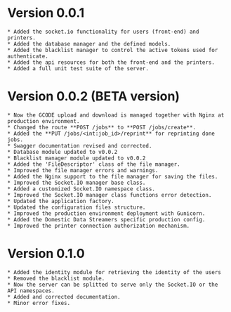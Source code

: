 Version 0.0.1
=============
    * Added the socket.io functionality for users (front-end) and printers.
    * Added the database manager and the defined models.
    * Added the blacklist manager to control the active tokens used for authenticate.
    * Added the api resources for both the front-end and the printers.
    * Added a full unit test suite of the server.

Version 0.0.2 (BETA version)
============================
    * Now the GCODE upload and download is managed together with Nginx at production environment.
    * Changed the route **POST /jobs** to **POST /jobs/create**.
    * Added the **PUT /jobs/<int:job_id>/reprint** for reprinting done jobs.
    * Swagger documentation revised and corrected.
    * Database module updated to v0.0.2
    * Blacklist manager module updated to v0.0.2
    * Added the 'FileDescriptor' class of the file manager.
    * Improved the file manager errors and warnings.
    * Added the Nginx support to the file manager for saving the files.
    * Improved the Socket.IO manager base class.
    * Added a customized Socket.IO namespace class.
    * Improved the Socket.IO manager class functions error detection.
    * Updated the application factory.
    * Updated the configuration files structure.
    * Improved the production environment deployment with Gunicorn.
    * Added the Domestic Data Streamers specific production config.
    * Improved the printer connection authorization mechanism.

Version 0.1.0
=============
    * Added the identity module for retrieving the identity of the users
    * Removed the blacklist module.
    * Now the server can be splitted to serve only the Socket.IO or the API namespaces.
    * Added and corrected documentation.
    * Minor error fixes.
